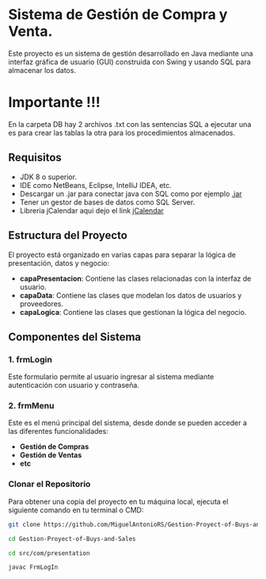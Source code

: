 # Sistema de Gestión de Compra y Venta.
 
Este proyecto es un sistema de gestión desarrollado en Java mediante una interfaz gráfica de usuario (GUI) construida con Swing y usando SQL para almacenar los datos.

# Importante !!!

En la carpeta DB hay 2 archivos .txt con las sentencias SQL a ejecutar una es para crear las tablas la otra para los procedimientos almacenados.

## Requisitos

- JDK 8 o superior.
- IDE como NetBeans, Eclipse, IntelliJ IDEA, etc.
- Descargar un .jar para conectar java con SQL como por ejemplo [.jar](https://learn.microsoft.com/en-us/sql/connect/jdbc/release-notes-for-the-jdbc-driver?view=sql-server-ver15)
- Tener un gestor de bases de datos como SQL Server.
- Libreria jCalendar aqui dejo el link [jCalendar](https://toedter.com/jcalendar)

## Estructura del Proyecto 

El proyecto está organizado en varias capas para separar la lógica de presentación, datos y negocio:

- **capaPresentacion**: Contiene las clases relacionadas con la interfaz de usuario.
- **capaData**: Contiene las clases que modelan los datos de usuarios y proveedores.
- **capaLogica**: Contiene las clases que gestionan la lógica del negocio.

## Componentes del Sistema

### 1. frmLogin
 
Este formulario permite al usuario ingresar al sistema mediante autenticación con usuario y contraseña.

### 2. frmMenu

Este es el menú principal del sistema, desde donde se pueden acceder a las diferentes funcionalidades:

- **Gestión de Compras**
- **Gestión de Ventas**
- **etc**
### Clonar el Repositorio

Para obtener una copia del proyecto en tu máquina local, ejecuta el siguiente comando en tu terminal o CMD:

```bash
git clone https://github.com/MiguelAntonioRS/Gestion-Proyect-of-Buys-and-Sales.git

cd Gestion-Proyect-of-Buys-and-Sales

cd src/com/presentation

javac FrmLogIn

